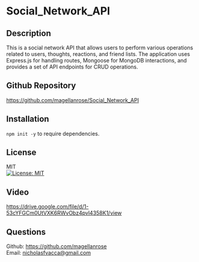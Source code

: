 # Social_Network_API

## Description
This is a social network API that allows users to perform various operations related to users, thoughts, reactions, and friend lists. The application uses Express.js for handling routes, Mongoose for MongoDB interactions, and provides a set of API endpoints for CRUD operations.

## Github Repository
https://github.com/magellanrose/Social_Network_API
## Installation
`npm init -y` to require dependencies.

## License
MIT </br>
[![License: MIT](https://img.shields.io/badge/License-MIT-yellow.svg)](https://opensource.org/licenses/MIT)

## Video
https://drive.google.com/file/d/1-53cYFGCm0UtVXK6RWvObz4pvl4358K1/view
## Questions
Github: https://github.com/magellanrose</br>
Email: nicholasfvacca@gmail.com